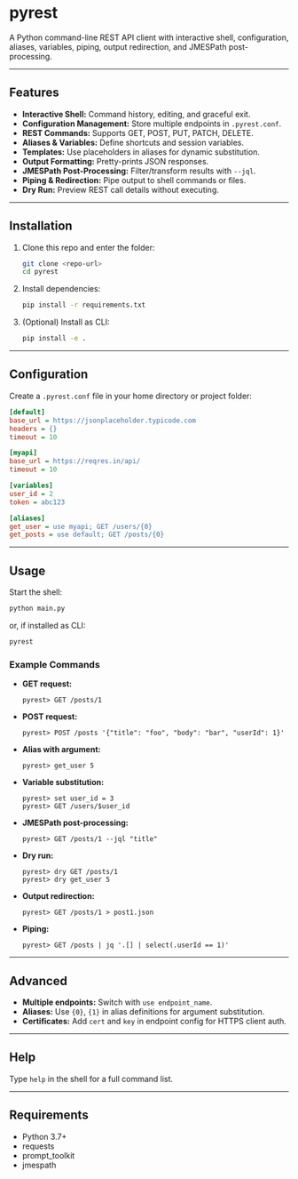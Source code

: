 # pyrest

A Python command-line REST API client with interactive shell, configuration, aliases, variables, piping, output redirection, and JMESPath post-processing.

---

## Features

- **Interactive Shell:** Command history, editing, and graceful exit.
- **Configuration Management:** Store multiple endpoints in `.pyrest.conf`.
- **REST Commands:** Supports GET, POST, PUT, PATCH, DELETE.
- **Aliases & Variables:** Define shortcuts and session variables.
- **Templates:** Use placeholders in aliases for dynamic substitution.
- **Output Formatting:** Pretty-prints JSON responses.
- **JMESPath Post-Processing:** Filter/transform results with `--jql`.
- **Piping & Redirection:** Pipe output to shell commands or files.
- **Dry Run:** Preview REST call details without executing.

---

## Installation

1. Clone this repo and enter the folder:
    ```sh
    git clone <repo-url>
    cd pyrest
    ```

2. Install dependencies:
    ```sh
    pip install -r requirements.txt
    ```

3. (Optional) Install as CLI:
    ```sh
    pip install -e .
    ```

---

## Configuration

Create a `.pyrest.conf` file in your home directory or project folder:

```ini
[default]
base_url = https://jsonplaceholder.typicode.com
headers = {}
timeout = 10

[myapi]
base_url = https://reqres.in/api/
timeout = 10

[variables]
user_id = 2
token = abc123

[aliases]
get_user = use myapi; GET /users/{0}
get_posts = use default; GET /posts/{0}
```

---

## Usage

Start the shell:
```sh
python main.py
```
or, if installed as CLI:
```sh
pyrest
```

### Example Commands

- **GET request:**
    ```
    pyrest> GET /posts/1
    ```

- **POST request:**
    ```
    pyrest> POST /posts '{"title": "foo", "body": "bar", "userId": 1}'
    ```

- **Alias with argument:**
    ```
    pyrest> get_user 5
    ```

- **Variable substitution:**
    ```
    pyrest> set user_id = 3
    pyrest> GET /users/$user_id
    ```

- **JMESPath post-processing:**
    ```
    pyrest> GET /posts/1 --jql "title"
    ```

- **Dry run:**
    ```
    pyrest> dry GET /posts/1
    pyrest> dry get_user 5
    ```

- **Output redirection:**
    ```
    pyrest> GET /posts/1 > post1.json
    ```

- **Piping:**
    ```
    pyrest> GET /posts | jq '.[] | select(.userId == 1)'
    ```

---

## Advanced

- **Multiple endpoints:** Switch with `use endpoint_name`.
- **Aliases:** Use `{0}`, `{1}` in alias definitions for argument substitution.
- **Certificates:** Add `cert` and `key` in endpoint config for HTTPS client auth.

---

## Help

Type `help` in the shell for a full command list.

---

## Requirements

- Python 3.7+
- requests
- prompt_toolkit
- jmespath